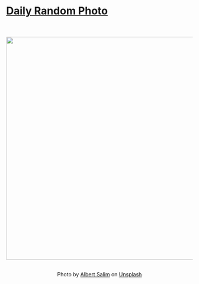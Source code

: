 # [Daily Random Photo](https://www.dailyrandomphoto.com/)

<div align="center">
  <br>
  <br>
  <a href="https://www.dailyrandomphoto.com/p/2025/2025-07-29/"><img src="https://images.unsplash.com/photo-1751601727553-8bd4ad69f6b4?crop=entropy&cs=tinysrgb&fit=max&fm=jpg&ixid=M3w3NzUwOHwwfDF8cmFuZG9tfHx8fHx8fHx8MTc1Mzc1MDY3MXw&ixlib=rb-4.1.0&q=80&w=1080" width="600px"></a>
  <br>
  <br>
  <p class="has-text-grey">Photo by <a href="https://unsplash.com/@albertsalim?utm_source=Daily%20Random%20Photo&amp;utm_medium=referral" target="_blank" rel="noopener noreferrer">Albert Salim</a> on <a href="https://unsplash.com/photos/a-blurred-red-poppy-flower-in-bloom-aw8bNTZZhUM?utm_source=Daily%20Random%20Photo&amp;utm_medium=referral" target="_blank" rel="noopener noreferrer">Unsplash</a></p>
</div>
